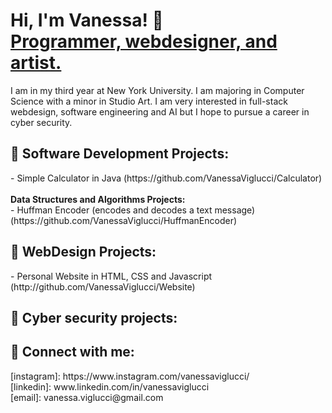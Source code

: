 <h1>Hi, I'm Vanessa! 👋 <br/><a href="https://github.com/VanessaViglucci">Programmer, webdesigner, and artist. </a></h1>
I am in my third year at New York University. I am majoring in Computer Science with a minor in Studio Art. I am very interested in  full-stack webdesign, software engineering and AI but I hope to pursue a career in cyber security. 

<h2> 💟 Software Development Projects:</h2>
- Simple Calculator in Java (https://github.com/VanessaViglucci/Calculator) <br>
<br>
  <b> Data Structures and Algorithms Projects: </b> <br> 
  - Huffman Encoder (encodes and decodes a text message) (https://github.com/VanessaViglucci/HuffmanEncoder)
  
<h2> 💟 WebDesign Projects: </h2>
- Personal Website in HTML, CSS and Javascript (http://github.com/VanessaViglucci/Website)

<h2> 💟 Cyber security projects: </h2>

<h2> 💟 Connect with me:</h2>
[instagram]: https://www.instagram.com/vanessaviglucci/ <br>
[linkedin]: www.linkedin.com/in/vanessaviglucci <br> 
[email]: vanessa.viglucci@gmail.com
